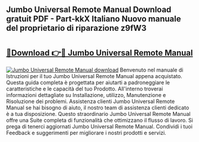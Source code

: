 ## Jumbo Universal Remote Manual Download gratuit PDF - Part-kkX Italiano Nuovo manuale del proprietario di riparazione z9fW3

# <h2><a href="http://dfgpqm5.blite.top/?on=Jumbo+Universal+Remote+Manual">🔗Download 👉🔴 Jumbo Universal Remote Manual</a></h2>

[![Jumbo Universal Remote Manual download](https://i.imgur.com/lujVjoI.png)](http://dfgpqm5.blite.top/?on=Jumbo+Universal+Remote+Manual)
Benvenuto nel manuale di Istruzioni per il tuo Jumbo Universal Remote Manual appena acquistato. Questa guida completa è progettata per aiutarti a padroneggiare le caratteristiche e le capacità del tuo Prodotto. All'interno troverai informazioni dettagliate su Installazione, utilizzo, Manutenzione e Risoluzione dei problemi. Assistenza clienti Jumbo Universal Remote Manual se hai bisogno di aiuto, il nostro team di assistenza clienti dedicato è a tua disposizione. Questo straordinario Jumbo Universal Remote Manual offre una Suite completa di funzionalità che ottimizzano il flusso di lavoro. Si prega di tenerci aggiornati Jumbo Universal Remote Manual. Condividi i tuoi Feedback e suggerimenti per migliorare i nostri prodotti e servizi.
